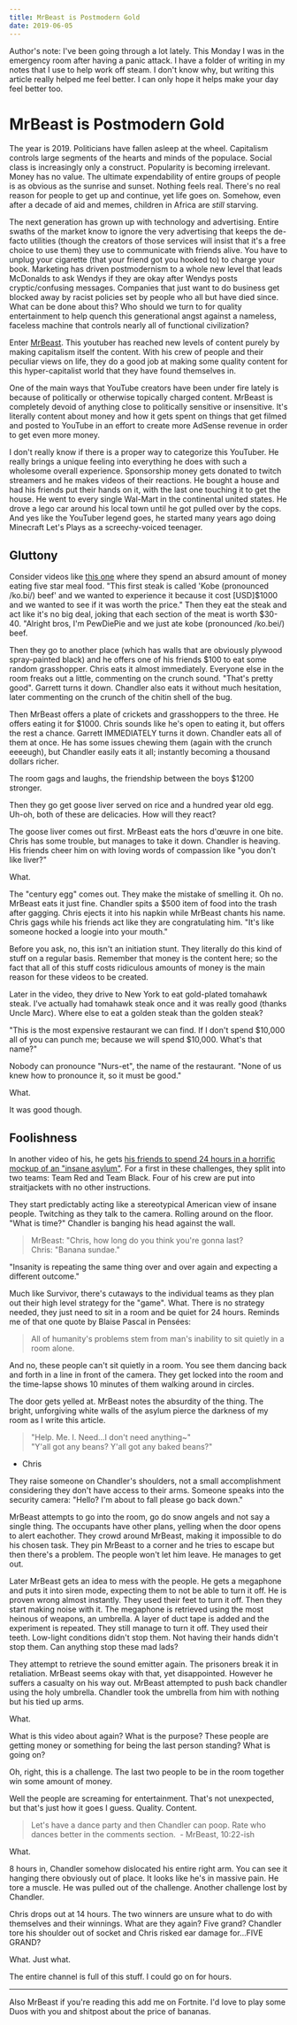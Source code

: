 ```yaml
---
title: MrBeast is Postmodern Gold
date: 2019-06-05
---
```


Author's note: I've been going through a lot lately. This Monday I was in the emergency room after having a panic attack. I have a folder of writing in my notes that I use to help work off steam. I don't know why, but writing this article really helped me feel better. I can only hope it helps make your day feel better too. 

# MrBeast is Postmodern Gold

The year is 2019. Politicians have fallen asleep at the wheel. Capitalism controls large segments of the hearts and minds of the populace. Social class is increasingly only a construct. Popularity is becoming irrelevant. Money has no value. The ultimate expendability of entire groups of people is as obvious as the sunrise and sunset. Nothing feels real. There's no real reason for people to get up and continue, yet life goes on. Somehow, even after a decade of aid and memes, children in Africa are _still_ starving.

The next generation has grown up with technology and advertising. Entire swaths of the market know to ignore the very advertising that keeps the de-facto utilities (though the creators of those services will insist that it's a free choice to use them) they use to communicate with friends alive. You have to unplug your cigarette (that your friend got you hooked to) to charge your book. Marketing has driven postmodernism to a whole new level that leads McDonalds to ask Wendys if they are okay after Wendys posts cryptic/confusing messages. Companies that just want to do business get blocked away by racist policies set by people who all but have died since. What can be done about this? Who should we turn to for quality entertainment to help quench this generational angst against a nameless, faceless machine that controls nearly all of functional civilization?

Enter [MrBeast](https://www.youtube.com/channel/UCX6OQ3DkcsbYNE6H8uQQuVA). This youtuber has reached new levels of content purely by making capitalism itself the content. With his crew of people and their peculiar views on life, they do a good job at making some quality content for this hyper-capitalist world that they have found themselves in.

One of the main ways that YouTube creators have been under fire lately is because of politically or otherwise topically charged content. MrBeast is completely devoid of anything close to politically sensitive or insensitive. It's literally content about money and how it gets spent on things that get filmed and posted to YouTube in an effort to create more AdSense revenue in order to get even more money. 

I don't really know if there is a proper way to categorize this YouTuber. He really brings a unique feeling into everything he does with such a wholesome overall experience. Sponsorship money gets donated to twitch streamers and he makes videos of their reactions. He bought a house and had his friends put their hands on it, with the last one touching it to get the house. He went to every single Wal-Mart in the continental united states. He drove a lego car around his local town until he got pulled over by the cops. And yes like the YouTuber legend goes, he started many years ago doing Minecraft Let's Plays as a screechy-voiced teenager.

## Gluttony

Consider videos like [this one](https://youtu.be/7zi0bi-RDj4) where they spend an absurd amount of money eating five star meal food. "This first steak is called 'Kobe (pronounced /ko.bi/) beef' and we wanted to experience it because it cost [USD]$1000 and we wanted to see if it was worth the price." Then they eat the steak and act like it's no big deal, joking that each section of the meat is worth $30-40. "Alright bros, I'm PewDiePie and we just ate kobe (pronounced /ko.bei/) beef. 

Then they go to another place (which has walls that are obviously plywood spray-painted black) and he offers one of his friends $100 to eat some random grasshopper. Chris eats it almost immediately. Everyone else in the room freaks out a little, commenting on the crunch sound. "That's pretty good". Garrett turns it down. Chandler also eats it without much hesitation, later commenting on the crunch of the chitin shell of the bug.

Then MrBeast offers a plate of crickets and grasshoppers to the three. He offers eating it for $1000. Chris sounds like he's open to eating it, but offers the rest a chance. Garrett IMMEDIATELY turns it down. Chandler eats all of them at once. He has some issues chewing them (again with the crunch eeeeugh), but Chandler easily eats it all; instantly becoming a thousand dollars richer.

The room gags and laughs, the friendship between the boys $1200 stronger.

Then they go get goose liver served on rice and a hundred year old egg. Uh-oh, both of these are delicacies. How will they react?

The goose liver comes out first. MrBeast eats the hors d'œuvre in one bite. Chris has some trouble, but manages to take it down. Chandler is heaving.  His friends cheer him on with loving words of compassion like "you don't like liver?"

What.

The "century egg" comes out. They make the mistake of smelling it. Oh no. MrBeast eats it just fine. Chandler spits a $500 item of food into the trash after gagging. Chris ejects it into his napkin while MrBeast chants his name. Chris gags while his friends act like they are congratulating him. "It's like someone hocked a loogie into your mouth."

Before you ask, no, this isn't an initiation stunt. They literally do this kind of stuff on a regular basis. Remember that money is the content here; so the fact that all of this stuff costs ridiculous amounts of money is the main reason for these videos to be created.

Later in the video, they drive to New York to eat gold-plated tomahawk steak. I've actually had tomahawk steak once and it was really good (thanks Uncle Marc). Where else to eat a golden steak than the golden steak?

"This is the most expensive restaurant we can find. If I don't spend $10,000 all of you can punch me; because we will spend $10,000. What's that name?"

Nobody can pronounce "Nurs-et", the name of the restaurant. "None of us knew how to pronounce it, so it must be good."

What.

It was good though.

## Foolishness

In another video of his, he gets [his friends to spend 24 hours in a horrific mockup of an "insane asylum"](https://youtu.be/nuM0Z4a7kMs). For a first in these challenges, they split into two teams: Team Red and Team Black. Four of his crew are put into straitjackets with no other instructions. 

They start predictably acting like a stereotypical American view of insane people. Twitching as they talk to the camera. Rolling around on the floor. "What is time?" Chandler is banging his head against the wall. 

> MrBeast: "Chris, how long do you think you're gonna last?  
> Chris: "Banana sundae."

"Insanity is repeating the same thing over and over again and expecting a different outcome."

Much like Survivor, there's cutaways to the individual teams as they plan out their high level strategy for the "game". What. There is no strategy needed, they just need to sit in a room and be quiet for 24 hours. Reminds me of that one quote by Blaise Pascal in Pensées:

> All of humanity's problems stem from man's inability to sit quietly in a room alone.

And no, these people can't sit quietly in a room. You see them dancing back and forth in a line in front of the camera. They get locked into the room and the time-lapse shows 10 minutes of them walking around in circles. 

The door gets yelled at. MrBeast notes the absurdity of the thing. The bright, unforgiving white walls of the asylum pierce the darkness of my room as I write this article. 

> "Help. Me. I. Need...I don't need anything~"  
> "Y'all got any beans? Y'all got any baked beans?"

- Chris

They raise someone on Chandler's shoulders, not a small accomplishment considering they don't have access to their arms. Someone speaks into the security camera: "Hello? I'm about to fall please go back down."

MrBeast attempts to go into the room, go do snow angels and not say a single thing. The occupants have other plans, yelling when the door opens to alert eachother. They crowd around MrBeast, making it impossible to do his chosen task. They pin MrBeast to a corner and he tries to escape but then there's a problem. The people won't let him leave. He manages to get out.

Later MrBeast gets an idea to mess with the people. He gets a megaphone and puts it into siren mode, expecting them to not be able to turn it off. He is proven wrong almost instantly. They used their feet to turn it off. Then they start making noise with it. The megaphone is retrieved using the most heinous of weapons, an umbrella. A layer of duct tape is added and the experiment is repeated. They still manage to turn it off. They used their teeth. Low-light conditions didn't stop them. Not having their hands didn't stop them. Can anything stop these mad lads?

They attempt to retrieve the sound emitter again. The prisoners break it in retaliation. MrBeast seems okay with that, yet disappointed. However he suffers a casualty on his way out. MrBeast attempted to push back chandler using the holy umbrella. Chandler took the umbrella from him with nothing but his tied up arms.

What.

What is this video about again? What is the purpose? These people are getting money or something for being the last person standing? What is going on?

Oh, right, this is a challenge. The last two people to be in the room together win some amount of money.

Well the people are screaming for entertainment. That's not unexpected, but that's just how it goes I guess. Quality. Content.

> Let's have a dance party and then Chandler can poop. Rate who dances better in the comments section.  - MrBeast, 10:22-ish

What.

8 hours in, Chandler somehow dislocated his entire right arm. You can see it hanging there obviously out of place. It looks like he's in massive pain. He tore a muscle. He was pulled out of the challenge. Another challenge lost by Chandler.

Chris drops out at 14 hours. The two winners are unsure what to do with themselves and their winnings. What are they again? Five grand? Chandler tore his shoulder out of socket and Chris risked ear damage for...FIVE GRAND?

What. Just what.

The entire channel is full of this stuff. I could go on for hours.

---

Also MrBeast if you're reading this add me on Fortnite. I'd love to play some Duos with you and shitpost about the price of bananas.
